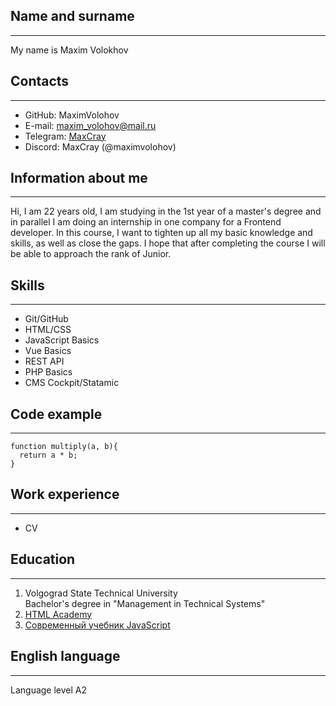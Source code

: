 ## Name and surname
---
My name is Maxim Volokhov

## Contacts
---
* GitHub: MaximVolohov
* E-mail: maxim_volohov@mail.ru
* Telegram: [MaxCray](https://t.me/MaxCray)
* Discord: MaxCray (@maximvolohov)

## Information about me
---
Hi, I am 22 years old, I am studying in the 1st year of a master's degree and in parallel I am doing an internship in one company for a Frontend developer. In this course, I want to tighten up all my basic knowledge and skills, as well as close the gaps. I hope that after completing the course I will be able to approach the rank of Junior.

## Skills
---
* Git/GitHub
* HTML/CSS
* JavaScript Basics
* Vue Basics
* REST API
* PHP Basics
* CMS Cockpit/Statamic

## Code example
---
```
function multiply(a, b){
  return a * b;
}
```

## Work experience
---
* CV

## Education
---
1. Volgograd State Technical University  
   Bachelor's degree in "Management in Technical Systems"
2. [HTML Academy](https://htmlacademy.ru/)
3. [Современный учебник JavaScript](https://learn.javascript.ru/)

## English language
---
Language level A2